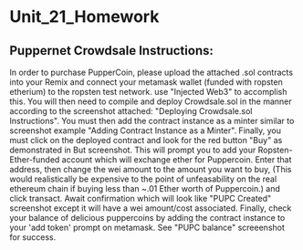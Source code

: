 # Unit_21_Homework
## Puppernet Crowdsale Instructions:
In order to purchase PupperCoin, please upload the attached .sol contracts into your Remix and connect your metamask wallet (funded with ropsten etherium) to the ropsten test network. use "Injected Web3" to accomplish this. You will then need to compile and deploy Crowdsale.sol in the manner according to the screenshot attached: "Deploying Crowdsale.sol Instructions". You must then add the contract instance as a minter similar to screenshot example "Adding Contract Instance as a Minter". Finally, you must click on the deployed contract and look for the red button "Buy" as demonstrated in But screenshot. This will prompt you to add your Ropsten-Ether-funded account which will exchange ether for Puppercoin. Enter that address, then change the wei amount to the amount you want to buy, (This would realistically be expensive to the point of unfeasability on the real ethereum chain if buying less than ~.01 Ether worth of Puppercoin.) and click transact. Await confirmation which will look like "PUPC Created" screenshot except it will have a wei amount/cost associated. Finally, check your balance of delicious puppercoins by adding the contract instance to your 'add token' prompt on metamask. See "PUPC balance" screeenshot for success.
